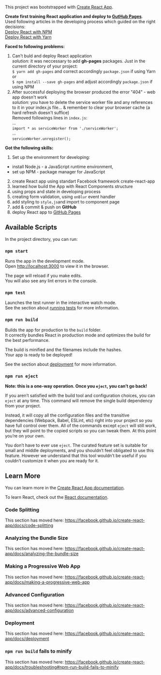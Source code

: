 This project was bootstrapped with [Create React App](https://github.com/facebook/create-react-app).

**Create first training React application and deploy to [GutHub Pages](https://pages.github.com/)**. </br>
Used following articles in the developing process which guided on the right decisions: </br>
[Deploy React with NPM](https://codeburst.io/deploy-react-to-github-pages-to-create-an-amazing-website-42d8b09cd4d)</br>
[Deploy React with Yarn](https://dev.to/javascripterika/deploy-a-react-app-as-a-github-user-page-with-yarn-3fka)</br>

**Faced to following problems:**
1. Can't buld and deploy React application </br>
*solution:* it was neccessary to add **gh-pages** packages. Just in the current directory of your project:</br>
`$ yarn add gh-pages` and correct accordingly `package.json` if using Yarn or</br>
`$ npm install --save gh-pages` and adjust accordingly `package.json` if using NPM
2. After successful deploying the browser produced the error "404" - web app doesn't work</br>
*solution:* you have to delete the service worker file and any references to it in your index.js file... & remember to clear your browser cache (a hard refresh doesn't suffice) </br>
Removed followings lines in `index.js`: </br>
... </br>
`import * as serviceWorker from './serviceWorker';`</br>
... </br>
`serviceWorker.unregister();`

**Got the following skills:**
1. Set up the environment for developing: 
  - install Node.js - a JavaScript runtime environment,
  - set up NPM - package manager for JavaScript
2. create React app using standart Facebook framework create-react-app
3. learned how build the App with React Components structure 
4. using props and state in developing process 
5. creating form validation, using `onBlur` event handler
6. add styling to `style,js`and import to component page
7. add & commit & push on **GitHub**
8. deploy React app to [GitHub Pages](https://lemon57.github.io/react-intro/)

## Available Scripts

In the project directory, you can run:

### `npm start`

Runs the app in the development mode.<br>
Open [http://localhost:3000](http://localhost:3000) to view it in the browser.

The page will reload if you make edits.<br>
You will also see any lint errors in the console.

### `npm test`

Launches the test runner in the interactive watch mode.<br>
See the section about [running tests](https://facebook.github.io/create-react-app/docs/running-tests) for more information.

### `npm run build`

Builds the app for production to the `build` folder.<br>
It correctly bundles React in production mode and optimizes the build for the best performance.

The build is minified and the filenames include the hashes.<br>
Your app is ready to be deployed!

See the section about [deployment](https://facebook.github.io/create-react-app/docs/deployment) for more information.

### `npm run eject`

**Note: this is a one-way operation. Once you `eject`, you can’t go back!**

If you aren’t satisfied with the build tool and configuration choices, you can `eject` at any time. This command will remove the single build dependency from your project.

Instead, it will copy all the configuration files and the transitive dependencies (Webpack, Babel, ESLint, etc) right into your project so you have full control over them. All of the commands except `eject` will still work, but they will point to the copied scripts so you can tweak them. At this point you’re on your own.

You don’t have to ever use `eject`. The curated feature set is suitable for small and middle deployments, and you shouldn’t feel obligated to use this feature. However we understand that this tool wouldn’t be useful if you couldn’t customize it when you are ready for it.

## Learn More

You can learn more in the [Create React App documentation](https://facebook.github.io/create-react-app/docs/getting-started).

To learn React, check out the [React documentation](https://reactjs.org/).

### Code Splitting

This section has moved here: https://facebook.github.io/create-react-app/docs/code-splitting

### Analyzing the Bundle Size

This section has moved here: https://facebook.github.io/create-react-app/docs/analyzing-the-bundle-size

### Making a Progressive Web App

This section has moved here: https://facebook.github.io/create-react-app/docs/making-a-progressive-web-app

### Advanced Configuration

This section has moved here: https://facebook.github.io/create-react-app/docs/advanced-configuration

### Deployment

This section has moved here: https://facebook.github.io/create-react-app/docs/deployment

### `npm run build` fails to minify

This section has moved here: https://facebook.github.io/create-react-app/docs/troubleshooting#npm-run-build-fails-to-minify
